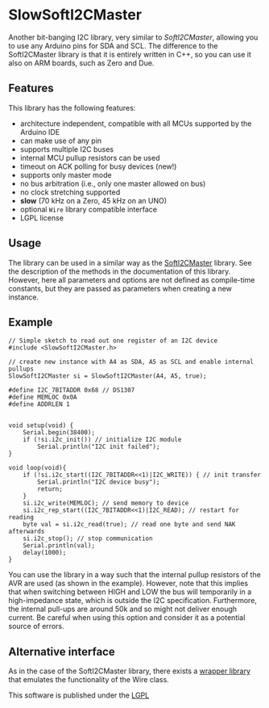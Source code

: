 # SlowSoftI2CMaster


Another bit-banging I2C library, very similar to *SoftI2CMaster*, allowing you to use any Arduino pins for SDA and SCL.  The difference to the SoftI2CMaster library is that it is entirely written in C++, so you can use it also on ARM boards, such as Zero and Due.


## Features

This library has the following features:
* architecture independent, compatible with all MCUs supported by the Arduino IDE
* can make use of any pin 
* supports multiple I2C buses
* internal MCU pullup resistors can be used 
* timeout on ACK polling for busy devices (new!)
* supports only master mode
* no bus arbitration (i.e., only one master allowed on bus)
* no clock stretching supported
* **slow** (70 kHz on a Zero, 45 kHz on an UNO)
* optional <code>Wire</code> library compatible interface
* LGPL license

## Usage

The library can be used in a similar way as the [SoftI2CMaster](https://github.com/felias-fogg/SoftI2CMaster) library. See the description of the methods in the documentation of this library.
However, here all parameters and options are not defined as compile-time constants, but they are passed as parameters when creating a new instance.

## Example

    // Simple sketch to read out one register of an I2C device
    #include <SlowSoftI2CMaster.h>

    // create new instance with A4 as SDA, A5 as SCL and enable internal pullups
    SlowSoftI2CMaster si = SlowSoftI2CMaster(A4, A5, true);

    #define I2C_7BITADDR 0x68 // DS1307
    #define MEMLOC 0x0A
    #define ADDRLEN 1

  
    void setup(void) {
        Serial.begin(38400);
        if (!si.i2c_init()) // initialize I2C module
            Serial.println("I2C init failed");
    }

    void loop(void){
        if (!si.i2c_start((I2C_7BITADDR<<1)|I2C_WRITE)) { // init transfer
            Serial.println("I2C device busy");
            return;
        }
        si.i2c_write(MEMLOC); // send memory to device
        si.i2c_rep_start((I2C_7BITADDR<<1)|I2C_READ); // restart for reading
        byte val = si.i2c_read(true); // read one byte and send NAK afterwards
        si.i2c_stop(); // stop communication
        Serial.println(val);
        delay(1000);
    }


You can use the library in a way such that the internal pullup resistors of the AVR are used (as shown in the example). However, note that this implies that when switching between HIGH and LOW the bus will temporarily in a high-impedance state, which is outside the I2C specification. Furthermore, the internal pull-ups are around 50k and so might not deliver enough current. Be careful when using this option and consider it as a potential source of errors.

## Alternative interface
As in the case of the SoftI2CMaster library, there exists a [wrapper library](https://github.com/felias-fogg/SlowSoftWire) that emulates the functionality of the Wire class.

This software is published under the [LGPL](http://www.gnu.org/licenses/lgpl-3.0.html)
